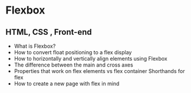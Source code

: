 # Flexbox
## HTML, CSS , Front-end

- What is Flexbox?
- How to convert float positioning to a flex display
- How to horizontally and vertically align elements using Flexbox
- The difference between the main and cross axes
- Properties that work on flex elements vs flex container
Shorthands for flex
- How to create a new page with flex in mind